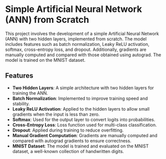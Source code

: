 # Simple Artificial Neural Network (ANN) from Scratch

This project involves the development of a simple Artificial Neural Network (ANN) with two hidden layers, implemented from scratch. The model includes features such as batch normalization, Leaky ReLU activation, softmax, cross-entropy loss, and dropout. Additionally, gradients are manually computed and compared with those obtained using autograd. The model is trained on the MNIST dataset.

## Features

- **Two Hidden Layers**: A simple architecture with two hidden layers for training the ANN.
- **Batch Normalization**: Implemented to improve training speed and stability.
- **Leaky ReLU Activation**: Applied to the hidden layers to allow small gradients when the input is less than zero.
- **Softmax**: Used for the output layer to convert logits into probabilities.
- **Cross-Entropy Loss**: Loss function used for multi-class classification.
- **Dropout**: Applied during training to reduce overfitting.
- **Manual Gradient Computation**: Gradients are manually computed and compared with autograd gradients to ensure correctness.
- **MNIST Dataset**: The model is trained and evaluated on the MNIST dataset, a well-known collection of handwritten digits.

